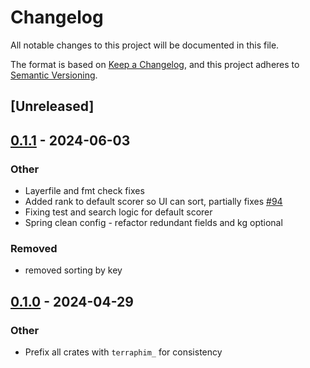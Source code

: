 # Changelog
All notable changes to this project will be documented in this file.

The format is based on [Keep a Changelog](https://keepachangelog.com/en/1.0.0/),
and this project adheres to [Semantic Versioning](https://semver.org/spec/v2.0.0.html).

## [Unreleased]

## [0.1.1](https://github.com/terraphim/terraphim-ai/compare/terraphim_service-v0.1.0...terraphim_service-v0.1.1) - 2024-06-03

### Other
- Layerfile and fmt check fixes
- Added rank to default scorer so UI can sort, partially fixes [#94](https://github.com/terraphim/terraphim-ai/pull/94)
- Fixing test and search logic for default scorer
- Spring clean config - refactor redundant fields and kg optional

### Removed
- removed sorting by key

## [0.1.0](https://github.com/terraphim/terraphim-ai/releases/tag/terraphim_service-v0.1.0) - 2024-04-29

### Other
- Prefix all crates with `terraphim_` for consistency
